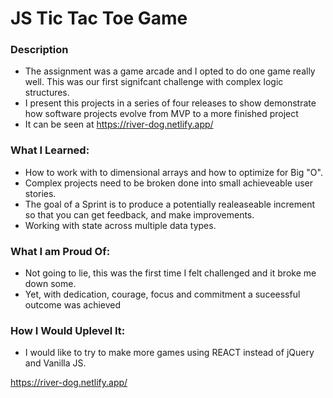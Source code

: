 # JS Tic Tac Toe Game

### Description

- The assignment was a game arcade and I opted to do one game really well. This was our first signifcant challenge with complex logic structures.
- I present this projects in a series of four releases to show demonstrate how software projects evolve from MVP to a more finished project
- It can be seen at https://river-dog.netlify.app/

### What I Learned:

- How to work with to dimensional arrays and how to optimize for Big "O".
- Complex projects need to be broken done into small achieveable user stories.
- The goal of a Sprint is to produce a potentially realeaseable increment so that you can get feedback, and make improvements.
- Working with state across multiple data types.

### What I am Proud Of:

- Not going to lie, this was the first time I felt challenged and it broke me down some.
- Yet, with dedication, courage, focus and commitment a suceessful outcome was achieved

### How I Would Uplevel It:

- I would like to try to make more games using REACT instead of jQuery and Vanilla JS.

https://river-dog.netlify.app/
